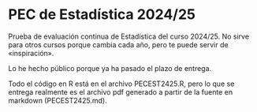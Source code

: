 # PEC de Estadística 2024/25

Prueba de evaluación continua de Estadística del curso 2024/25. No sirve para otros cursos porque cambia cada año, pero te puede servir de «inspiración».

Lo he hecho público porque ya ha pasado el plazo de entrega.

Todo el código en R está en el archivo PECEST2425.R, pero lo que se entrega realmente es el archivo pdf generado a partir de la fuente en markdown (PECEST2425.md).
